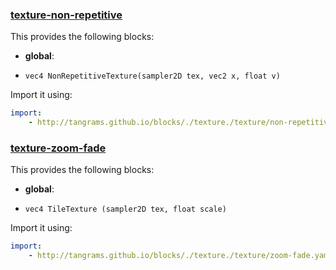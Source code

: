 

### [texture-non-repetitive](https://github.com/tangrams/blocks/blob/gh-pages/texture/non-repetitive.yaml)

This provides the following blocks:

- **global**:
 + `vec4 NonRepetitiveTexture(sampler2D tex, vec2 x, float v) `

Import it using:

```yaml
import:
    - http://tangrams.github.io/blocks/./texture./texture/non-repetitive.yaml
```




### [texture-zoom-fade](https://github.com/tangrams/blocks/blob/gh-pages/texture/zoom-fade.yaml)

This provides the following blocks:

- **global**:
 + `vec4 TileTexture (sampler2D tex, float scale) `

Import it using:

```yaml
import:
    - http://tangrams.github.io/blocks/./texture./texture/zoom-fade.yaml
```


